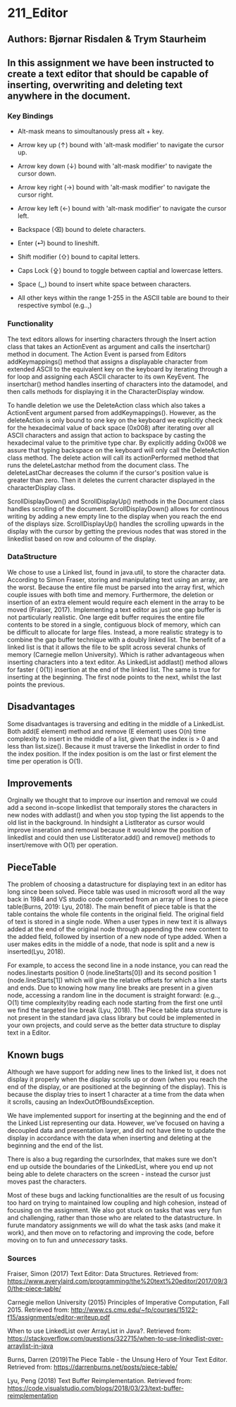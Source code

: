 # 211_Editor

## Authors: Bjørnar Risdalen & Trym Staurheim

## In this assignment we have been instructed to create a text editor that should be capable of inserting, overwriting and deleting text anywhere in the document.



### Key Bindings
* Alt-mask means to simoultanously press alt + key.

* Arrow key up (↑) bound with 'alt-mask modifier' to navigate the cursor up.

* Arrow key down (↓) bound with 'alt-mask modifier' to navigate the cursor down.

* Arrow key right (→) bound with 'alt-mask modifier' to navigate the cursor right.

* Arrow key left (←) bound with 'alt-mask modifier' to navigate the cursor left.

* Backspace (⌫) bound to delete characters.

* Enter (⏎) bound to lineshift.

* Shift modifier (⇧) bound to capital letters.

* Caps Lock (⇪) bound to toggle between captial and lowercase letters.

* Space (␣) bound to insert white space between characters.

* All other keys within the range 1-255 in the ASCII table are bound to their respective symbol (e.g..,)


### Functionality

The text editors allows for inserting characters through the Insert action class that takes an ActionEvent as argument and calls the insertchar() method in document.
The Action Event is parsed from Editors addKeymappings() method that assigns a displayable character from extended ASCII to the equivalent key on the keyboard by iterating through a for loop and assigning each ASCII character to its own KeyEvent.
The insertchar() method handles inserting of characters into the datamodel, and then calls methods for displaying it in the CharacterDisplay window.

To handle deletion we use the DeleteAction class which also takes a ActionEvent argument parsed from addKeymappings(). However, as the deleteAction is only bound to one key on the keyboard we explicitly check for the hexadecimal value of back space (0x008) after iterating over all ASCII characters and assign that action to backspace by casting the hexadecimal value to the primitive type char.
By explicitly adding 0x008 we assure that typing backspace on the keyboard will only call the DeleteAction class method.
The delete action will call its actionPerformed method that runs the deleteLastchar method from the document class.
The deleteLastChar decreases the column if the cursor's position value is greater than zero.
Then it deletes the current character displayed in the characterDisplay class.

ScrollDisplayDown() and ScrollDisplayUp() methods in the Document class handles scrolling of the document. ScrollDisplayDown() allows for continous writing by adding a new empty line to the display when you reach the end of the displays size.
ScrollDisplayUp() handles the scrolling upwards in the display with the cursor by getting the previous nodes that was stored in the linkedlist based on row and coloumn of the display. 




### DataStructure

We chose to use a Linked list, found in java.util, to store the character data.
According to Simon Fraser, storing and manipulating text using an array, are the worst.
Because the entire file must be parsed into the array first, which couple issues with both time and memory.
Furthermore, the deletion or insertion of an extra element would require each element in the array to be moved (Fraiser, 2017).
Implementing a text editor as just one gap buffer is not particularly realistic.
One large edit buffer requires the entire file contents to be stored in a single, contiguous block of memory, which can be difficult to allocate for large files.
Instead, a more realistic strategy is to combine the gap buffer technique with a doubly linked list. 
The benefit of a linked list is that it allows the file to be split across several chunks of memory (Carnegie mellon University).
Which is rather advantageous when inserting characters into a text editor. As LinkedList addlast() method allows for faster ( 0(1))
insertion at the end of the linked list. The same is true for inserting at the beginning. The first node points to the next, whilst the last points the previous.

## Disadvantages
Some disadvantages is traversing and editing in the middle of a LinkedList.
Both add(E element) method and remove (E element) uses O(n) time complexity to insert in the middle of a list,
given that the index is > 0 and less than list.size(). 
Because it must traverse the linkedlist in order to find the index position.
If the index position is om the last or first element the time per operation is O(1). 

## Improvements
Orginally we thought that to improve our insertion and removal we could add a second in-scope linkedlist that temporaily stores
the characters in new nodes with addlast() and when you stop typing the list appends to the old list in the background. 
In hindsight a ListIterator as cursor would improve inseration and removal because it would know the position of linkedlist and could then use ListIterator.add() and remove() methods to insert/remove with O(1) per operation.

## PieceTable
The problem of choosing a datastructure for displaying text in an editor has long since been solved. Piece table was used in  microsoft word all the way back in 1984 and VS studio code converted from an array of lines to a piece table(Burns, 2019: Lyu, 2018). The main benefit of piece table is that the table contains the whole file contents in the original field. The original field of text is stored in a single node. When a user types in new text it is allways added at the end of the original node through appending the new content to the added field, followed by insertion of a new node of type added. When a user makes edits in the middle of a node, that node is split and a new is inserted(Lyu, 2018).

For example, to access the second line in a node instance, you can read the nodes.linestarts position 0 (node.lineStarts[0]) and its second position 1 (node.lineStarts[1]) which will give the relative offsets for which a line starts and ends. Due to knowing how many line breaks are present in a given node, accessing a random line in the document is straight forward: (e.g.., O(1) time complexity)by reading each node starting from the first one until we find the targeted line break (Lyu, 2018).
The Piece table data structure is not present in the standard java class library but could be implemented in your own projects, and could serve as the better data structure to display text in a Editor. 

## Known bugs

Although we have support for adding new lines to the linked list, it 
does not display it properly when the display scrolls up or down (when 
you reach the end of the display, or are positioned at the beginning of 
the display). This is because the display tries to insert 1 character at 
a time from the data when it scrolls, causing an 
IndexOutOfBoundsException.

We have implemented support for inserting at the beginning and the end 
of the Linked List representing our data. However, we've focused on 
having a decoupled data and presentation layer, and did not have time to 
update the display in accordance with the data when inserting and 
deleting at the beginning and the end of the list.

There is also a bug regarding the cursorIndex, that makes sure we don't 
end up outside the boundaries of the LinkedList, where you end up not 
being able to delete characters on the screen - instead the cursor just 
moves past the characters. 

Most of these bugs and lacking functionalities are the result of us 
focusing too hard on trying to maintained low coupling and high 
cohesion, instead of focusing on the assignment. We also got stuck on 
tasks that was very fun and challenging, rather than those who are 
related to the datastructure. In furute mandatory assignments we will 
do what the task asks (and make it work), and then move on to 
refactoring and improving the code, before moving on to fun and 
*unnecessary* tasks. 


### Sources

Fraiser, Simon (2017) Text Editor: Data Structures. Retrieved from:
https://www.averylaird.com/programming/the%20text%20editor/2017/09/30/the-piece-table/

Carnegie mellon University (2015) Principles of Imperative Computation, Fall 2015. Retrieved from: 
http://www.cs.cmu.edu/~fp/courses/15122-f15/assignments/editor-writeup.pdf

When to use LinkedList over ArrayList in Java?. Retrieved from:
https://stackoverflow.com/questions/322715/when-to-use-linkedlist-over-arraylist-in-java

Burns, Darren (2019)The Piece Table - the Unsung Hero of Your Text Editor. Retrieved from:
https://darrenburns.net/posts/piece-table/

Lyu, Peng (2018) Text Buffer Reimplementation. Retrieved from:
https://code.visualstudio.com/blogs/2018/03/23/text-buffer-reimplementation
